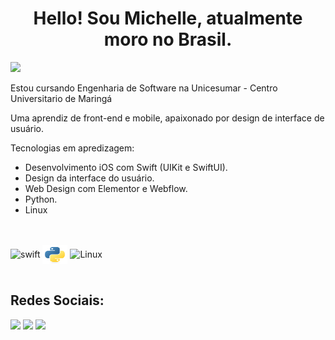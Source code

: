 <h1 align="center">Hello! Sou Michelle, atualmente moro no Brasil.</h1>

<img src="https://media.licdn.com/dms/image/D5616AQHDjQxjZdFRvw/profile-displaybackgroundimage-shrink_350_1400/0/1694094854788?e=1700092800&v=beta&t=U6Cmw65gji3FQrN2rE_Vvy4qTw7BNgIzQJik1FahUnU">

Estou cursando Engenharia de Software na Unicesumar - Centro Universitario de Maringá

Uma aprendiz de front-end e mobile, apaixonado por design de interface de usuário.

Tecnologias em apredizagem:
- Desenvolvimento iOS com Swift (UIKit e SwiftUI).
- Design da interface do usuário.
- Web Design com Elementor e Webflow.
- Python.
- Linux

<br>

<div style="display: inline_block"><br>
 
  <img align="center" alt="swift" height="30" width="40" src="https://cdn.jsdelivr.net/gh/devicons/devicon/icons/swift/swift-original.svg">
  <img align="center" alt="Python" height="30" width="40" src="https://raw.githubusercontent.com/devicons/devicon/master/icons/python/python-original.svg">
  <img align="center" alt="Linux" height="30" width="40" src="https://cdn.jsdelivr.net/gh/devicons/devicon/icons/linux/linux-original.svg">
  
  
  
</div>

<br/>

<div> 
  <h2>Redes Sociais:</h2>
 
  <a href="https://www.instagram.com/by.michellemi/" target="_blank"><img src="https://img.shields.io/badge/-Instagram-%23E4405F?style=for-the-badge&logo=instagram&logoColor=white" target="_blank"></a>
  <a href = "mailto:fregnanimi@gmail.com"><img src="https://img.shields.io/badge/-Gmail-%23333?style=for-the-badge&logo=gmail&logoColor=white" target="_blank"></a>
  <a href="https://www.linkedin.com/in/michelle-fregnani-b4607a1a8/" target="_blank"><img src="https://img.shields.io/badge/-LinkedIn-%230077B5?style=for-the-badge&logo=linkedin&logoColor=white" target="_blank"></a> 
  
</div>
